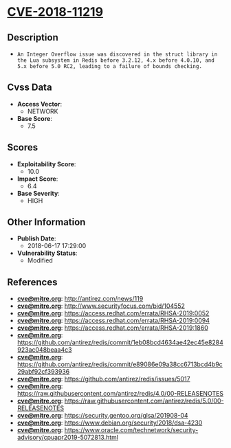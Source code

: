 
# [CVE-2018-11219](http://antirez.com/news/119)

## Description

- `An Integer Overflow issue was discovered in the struct library in the Lua subsystem in Redis before 3.2.12, 4.x before 4.0.10, and 5.x before 5.0 RC2, leading to a failure of bounds checking.`

## Cvss Data

- **Access Vector**:
  - NETWORK
- **Base Score**:
  - 7.5

## Scores

- **Exploitability Score**:
  - 10.0
- **Impact Score**:
  - 6.4
- **Base Severity**:
  - HIGH

## Other Information

- **Publish Date**:
  - 2018-06-17 17:29:00
- **Vulnerability Status**:
  - Modified

## References

- **cve@mitre.org**: http://antirez.com/news/119
- **cve@mitre.org**: http://www.securityfocus.com/bid/104552
- **cve@mitre.org**: https://access.redhat.com/errata/RHSA-2019:0052
- **cve@mitre.org**: https://access.redhat.com/errata/RHSA-2019:0094
- **cve@mitre.org**: https://access.redhat.com/errata/RHSA-2019:1860
- **cve@mitre.org**: https://github.com/antirez/redis/commit/1eb08bcd4634ae42ec45e8284923ac048beaa4c3
- **cve@mitre.org**: https://github.com/antirez/redis/commit/e89086e09a38cc6713bcd4b9c29abf92cf393936
- **cve@mitre.org**: https://github.com/antirez/redis/issues/5017
- **cve@mitre.org**: https://raw.githubusercontent.com/antirez/redis/4.0/00-RELEASENOTES
- **cve@mitre.org**: https://raw.githubusercontent.com/antirez/redis/5.0/00-RELEASENOTES
- **cve@mitre.org**: https://security.gentoo.org/glsa/201908-04
- **cve@mitre.org**: https://www.debian.org/security/2018/dsa-4230
- **cve@mitre.org**: https://www.oracle.com/technetwork/security-advisory/cpuapr2019-5072813.html
